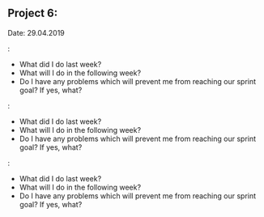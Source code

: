## Project 6: <Robot Intention Communication>
Date: 29.04.2019

<Priteshkumar Gohil>:

   * What did I do last week?
   * What will I do in the following week?
   * Do I have any problems which will prevent me from reaching our sprint goal? If yes, what?

<Name>:

   * What did I do last week?
   * What will I do in the following week?
   * Do I have any problems which will prevent me from reaching our sprint goal? If yes, what?


<Name>:

   * What did I do last week?
   * What will I do in the following week?
   * Do I have any problems which will prevent me from reaching our sprint goal? If yes, what?
